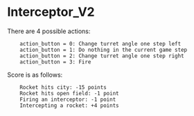 # Interceptor_V2

There are 4 possible actions:     

        action_button = 0: Change turret angle one step left
        action_button = 1: Do nothing in the current game step
        action_button = 2: Change turret angle one step right
        action_button = 3: Fire

Score is as follows: 

        Rocket hits city: -15 points
        Rocket hits open field: -1 point
        Firing an interceptor: -1 point
        Intercepting a rocket: +4 points
        
        
